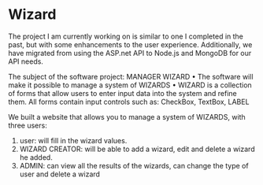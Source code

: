 # Wizard
The project I am currently working on is similar to one I completed in the past, but with some enhancements to the user experience. Additionally, we have migrated from using the ASP.net API to Node.js and MongoDB for our API needs.


The subject of the software project: MANAGER WIZARD
• The software will make it possible to manage a system of WIZARDS
• WIZARD is a collection of forms that allow users to enter input data into the system and refine them. All forms contain input controls such as: CheckBox, TextBox, LABEL

We built a website that allows you to manage a system of WIZARDS, with three users:
1) user: will fill in the wizard values.
2) WIZARD CREATOR: will be able to add a wizard, edit and delete a wizard he added.
3) ADMIN: can view all the results of the wizards, can change the type of user and delete a wizard
